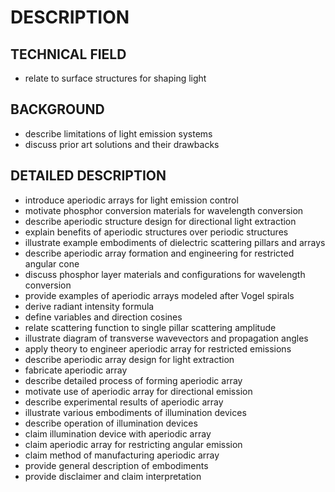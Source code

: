 # DESCRIPTION

## TECHNICAL FIELD

- relate to surface structures for shaping light

## BACKGROUND

- describe limitations of light emission systems
- discuss prior art solutions and their drawbacks

## DETAILED DESCRIPTION

- introduce aperiodic arrays for light emission control
- motivate phosphor conversion materials for wavelength conversion
- describe aperiodic structure design for directional light extraction
- explain benefits of aperiodic structures over periodic structures
- illustrate example embodiments of dielectric scattering pillars and arrays
- describe aperiodic array formation and engineering for restricted angular cone
- discuss phosphor layer materials and configurations for wavelength conversion
- provide examples of aperiodic arrays modeled after Vogel spirals
- derive radiant intensity formula
- define variables and direction cosines
- relate scattering function to single pillar scattering amplitude
- illustrate diagram of transverse wavevectors and propagation angles
- apply theory to engineer aperiodic array for restricted emissions
- describe aperiodic array design for light extraction
- fabricate aperiodic array
- describe detailed process of forming aperiodic array
- motivate use of aperiodic array for directional emission
- describe experimental results of aperiodic array
- illustrate various embodiments of illumination devices
- describe operation of illumination devices
- claim illumination device with aperiodic array
- claim aperiodic array for restricting angular emission
- claim method of manufacturing aperiodic array
- provide general description of embodiments
- provide disclaimer and claim interpretation

